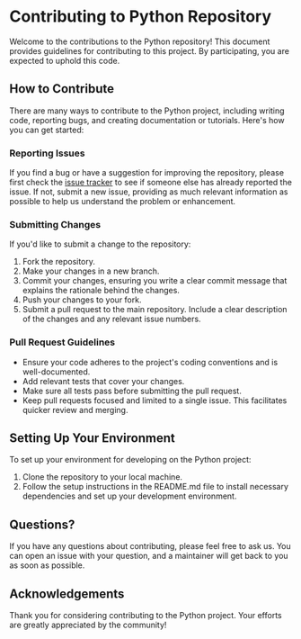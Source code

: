 # Contributing to Python Repository

Welcome to the contributions to the Python repository! This document provides guidelines for contributing to this project. By participating, you are expected to uphold this code.

## How to Contribute

There are many ways to contribute to the Python project, including writing code, reporting bugs, and creating documentation or tutorials. Here's how you can get started:

### Reporting Issues

If you find a bug or have a suggestion for improving the repository, please first check the [issue tracker](https://github.com/arkeodev/python/issues) to see if someone else has already reported the issue. If not, submit a new issue, providing as much relevant information as possible to help us understand the problem or enhancement.

### Submitting Changes

If you'd like to submit a change to the repository:

1. Fork the repository.
2. Make your changes in a new branch.
3. Commit your changes, ensuring you write a clear commit message that explains the rationale behind the changes.
4. Push your changes to your fork.
5. Submit a pull request to the main repository. Include a clear description of the changes and any relevant issue numbers.

### Pull Request Guidelines

- Ensure your code adheres to the project's coding conventions and is well-documented.
- Add relevant tests that cover your changes.
- Make sure all tests pass before submitting the pull request.
- Keep pull requests focused and limited to a single issue. This facilitates quicker review and merging.

## Setting Up Your Environment

To set up your environment for developing on the Python project:

1. Clone the repository to your local machine.
2. Follow the setup instructions in the README.md file to install necessary dependencies and set up your development environment.

## Questions?

If you have any questions about contributing, please feel free to ask us. You can open an issue with your question, and a maintainer will get back to you as soon as possible.

## Acknowledgements

Thank you for considering contributing to the Python project. Your efforts are greatly appreciated by the community!